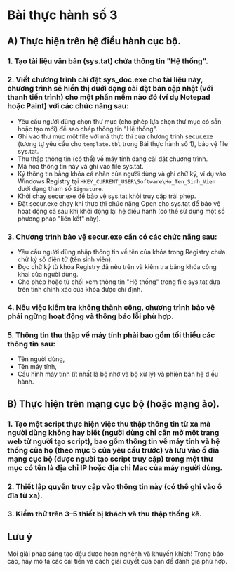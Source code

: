 # Bài thực hành số 3

## A) Thực hiện trên hệ điều hành cục bộ.

### 1. Tạo tài liệu văn bản (sys.tat) chứa thông tin "Hệ thống".
### 2. Viết chương trình cài đặt sys_doc.exe cho tài liệu này, chương trình sẽ hiển thị dưới dạng cài đặt bản cập nhật (với thanh tiến trình) cho một phần mềm nào đó (ví dụ Notepad hoặc Paint) với các chức năng sau:

- Yêu cầu người dùng chọn thư mục (cho phép lựa chọn thư mục có sẵn hoặc tạo mới) để sao chép thông tin "Hệ thống".
- Ghi vào thư mục một file với mã thực thi của chương trình secur.exe (tương tự yêu cầu cho `template.tbl` trong Bài thực hành số 1), bảo vệ file sys.tat.
- Thu thập thông tin (có thể) về máy tính đang cài đặt chương trình.
- Mã hóa thông tin này và ghi vào file sys.tat.
- Ký thông tin bằng khóa cá nhân của người dùng và ghi chữ ký, ví dụ vào Windows Registry tại `HKEY_CURRENT_USER\Software\Ho_Ten_Sinh_Vien` dưới dạng tham số `Signature`.
- Khởi chạy secur.exe để bảo vệ sys.tat khỏi truy cập trái phép.
- Đặt secur.exe chạy khi thực thi chức năng Open cho sys.tat để bảo vệ hoạt động cả sau khi khởi động lại hệ điều hành (có thể sử dụng một số phương pháp "liên kết" này).

### 3. Chương trình bảo vệ secur.exe cần có các chức năng sau:

- Yêu cầu người dùng nhập thông tin về tên của khóa trong Registry chứa chữ ký số điện tử (tên sinh viên).
- Đọc chữ ký từ khóa Registry đã nêu trên và kiểm tra bằng khóa công khai của người dùng.
- Cho phép hoặc từ chối xem thông tin "Hệ thống" trong file sys.tat dựa trên tính chính xác của khóa được chỉ định.

### 4. Nếu việc kiểm tra không thành công, chương trình bảo vệ phải ngừng hoạt động và thông báo lỗi phù hợp.

### 5. Thông tin thu thập về máy tính phải bao gồm tối thiểu các thông tin sau:

- Tên người dùng,
- Tên máy tính,
- Cấu hình máy tính (ít nhất là bộ nhớ và bộ xử lý) và phiên bản hệ điều hành.

## B) Thực hiện trên mạng cục bộ (hoặc mạng ảo).

### 1. Tạo một script thực hiện việc thu thập thông tin từ xa mà người dùng không hay biết (người dùng chỉ cần mở một trang web từ người tạo script), bao gồm thông tin về máy tính và hệ thống của họ (theo mục 5 của yêu cầu trước) và lưu vào ổ đĩa mạng cục bộ (được người tạo script truy cập) trong một thư mục có tên là địa chỉ IP hoặc địa chỉ Mac của máy người dùng.

### 2. Thiết lập quyền truy cập vào thông tin này (có thể ghi vào ổ đĩa từ xa).

### 3. Kiểm thử trên 3–5 thiết bị khách và thu thập thống kê.

## Lưu ý
Mọi giải pháp sáng tạo đều được hoan nghênh và khuyến khích! Trong báo cáo, hãy mô tả các cải tiến và cách giải quyết của bạn để đánh giá phù hợp.


